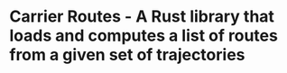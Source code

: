 # Carrier Routes - A Rust library that loads and computes a list of routes from a given set of trajectories



